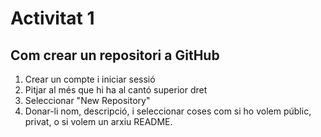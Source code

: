 # Activitat 1
## Com crear un repositori a GitHub

1. Crear un compte i iniciar sessió
2. Pitjar al més que hi ha al cantó superior dret
3. Seleccionar "New Repository"
4. Donar-li nom, descripció, i seleccionar coses com si ho volem públic, privat, o si volem un arxiu README.

